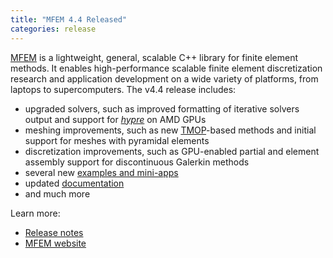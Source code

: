 ```yaml
---
title: "MFEM 4.4 Released"
categories: release
---
```


[MFEM](https://github.com/mfem/mfem) is a lightweight, general, scalable C++ library for finite element methods. It enables high-performance scalable finite element discretization research and application development on a wide variety of platforms, from laptops to supercomputers. The v4.4 release includes:

- upgraded solvers, such as improved formatting of iterative solvers output and support for [*hypre*](https://computing.llnl.gov/projects/hypre-scalable-linear-solvers-multigrid-methods) on AMD GPUs
- meshing improvements, such as new [TMOP](https://arxiv.org/abs/1807.09807)-based methods and initial support for meshes with pyramidal elements
- discretization improvements, such as GPU-enabled partial and element assembly support for discontinuous Galerkin methods
- several new [examples and mini-apps](https://mfem.org/examples/)
- updated [documentation](https://docs.mfem.org/)
- and much more

Learn more:
- [Release notes](https://github.com/mfem/mfem/blob/v4.4/CHANGELOG)
- [MFEM website](https://mfem.org)
